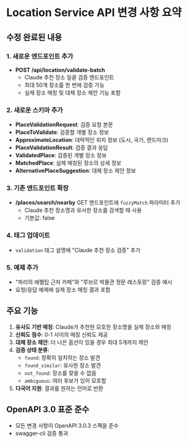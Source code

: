 # Location Service API 변경 사항 요약

## 수정 완료된 내용

### 1. 새로운 엔드포인트 추가
- **POST /api/location/validate-batch**
  - Claude 추천 장소 일괄 검증 엔드포인트
  - 최대 50개 장소를 한 번에 검증 가능
  - 실제 장소 매칭 및 대체 장소 제안 기능 포함

### 2. 새로운 스키마 추가
- **PlaceValidationRequest**: 검증 요청 본문
- **PlaceToValidate**: 검증할 개별 장소 정보
- **ApproximateLocation**: 대략적인 위치 정보 (도시, 국가, 랜드마크)
- **PlaceValidationResult**: 검증 결과 응답
- **ValidatedPlace**: 검증된 개별 장소 정보
- **MatchedPlace**: 실제 매칭된 장소의 상세 정보
- **AlternativePlaceSuggestion**: 대체 장소 제안 정보

### 3. 기존 엔드포인트 확장
- **/places/search/nearby** GET 엔드포인트에 `fuzzyMatch` 파라미터 추가
  - Claude 추천 장소명과 유사한 장소를 검색할 때 사용
  - 기본값: false

### 4. 태그 업데이트
- `validation` 태그 설명에 "Claude 추천 장소 검증" 추가

### 5. 예제 추가
- "파리의 에펠탑 근처 카페"와 "루브르 박물관 정문 레스토랑" 검증 예시
- 요청/응답 예제에 실제 장소 매칭 결과 포함

## 주요 기능

1. **유사도 기반 매칭**: Claude가 추천한 모호한 장소명을 실제 장소와 매칭
2. **신뢰도 점수**: 0-1 사이의 매칭 신뢰도 제공
3. **대체 장소 제안**: 더 나은 옵션이 있을 경우 최대 5개까지 제안
4. **검증 상태 분류**:
   - `found`: 정확히 일치하는 장소 발견
   - `found_similar`: 유사한 장소 발견
   - `not_found`: 장소를 찾을 수 없음
   - `ambiguous`: 여러 후보가 있어 모호함
5. **다국어 지원**: 결과를 원하는 언어로 반환

## OpenAPI 3.0 표준 준수
- 모든 변경 사항이 OpenAPI 3.0.3 스펙을 준수
- swagger-cli 검증 통과